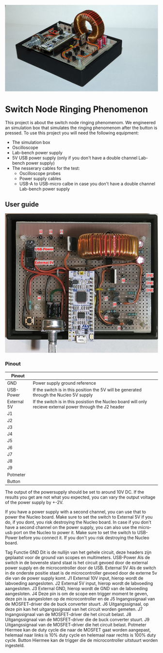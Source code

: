 ![alt text](https://github.com/S1146468/Project-Buck-Converter/blob/master/Product_Front_view.jpg "")

# Switch Node Ringing Phenomenon

This project is about the switch node ringing phenomenom. We engineered an simulation box that simulates the ringing phenomenom after the button is pressed. 
To use this project you will need the following equipment:
* The simulation box
* Oscilloscope
* Lab-bench power supply
* 5V USB power supply (only if you don't have a double channel Lab-bench power supply)
* The nesserary cables for the test:
    * Oscilloscope probes
    * Power supply cables
    * USB-A to USB-micro calbe in case you don't have a double channel Lab-bench power supply


## User guide

![alt text](https://github.com/S1146468/Project-Buck-Converter/blob/master/Product_Top_view.png "")

### Pinout
| Pinout        |               |
| ------------- | ------------- | 
| GND	        | Power supply ground reference     |
| USB-Power	    | If the switch is in this position the 5V will be generated through the Nucleo 5V supply     |
| External 5V	| If the switch is in this posistion the Nucleo board will only recieve external power through the J2 header     |
| J1            |      |
| J2            |      |
| J3            |      |
| J4            |      |
| J5            |      |
| J6            |      |
| J7            |      |     
| J8            |      |
| J9            |      |
| Potmeter      |      |
| Button        |      |



The output of the powersupply should be set to around 10V DC. If the results you get are not what you expected, you can vary the output voltage of the power supply by +-2V.

If you have a power supply with a second channel, you can use that to power the Nucleo board. Make sure to set the switch to External 5V if you do, if you dont, you risk destroying the Nucleo board.
In case if you don't have a second channel on the power supply, you can also use the micro-usb port on the Nucleo to power it. Make sure to set the switch to USB-Power before you connect it. If you don't you risk destroying the Nucleo board.




Tag	Functie
GND	Dit is de nullijn van het gehele circuit, deze headers zijn geplaatst voor de ground van scopes en multimeters.
USB-Power	Als de switch in de bovenste stand staat is het circuit gevoed door de external power supply en de microcontroller door de USB.
External 5V	Als de switch in de onderste positie staat is de microcontroller gevoed door de externe 5v die van de power supply komt.
J1	External 10V input, hierop wordt de labvoeding aangesloten.
J2	External 5V input, hierop wordt de labvoeding aangesloten.
J3	External GND, hierop wordt de GND van de labvoeding aangesloten.
J4	Deze pin is om de scope een trigger moment te geven, deze pin is aangesloten op de microcontroller en de 
J5	Ingangssignaal van de MOSFET-driver die de buck converter stuurt.
J6	Uitgangssignaal, op deze pin kan het uitgangssignaal van het circuit worden gemeten.
J7	Ingangssignaal van de MOSFET-driver die het circuit belast.
J8	Uitgangssignaal van de MOSFET-driver die de buck converter stuurt.
J9	Uitgangssignaal van de MOSFET-driver die het circuit belast.
Potmeter	Hiermee kan de duty cycle die naar de MOSFET gaat worden aangepast, helemaal naar links is 10% duty cycle en helemaal naar rechts is 100% duty cycle.
Button	Hiermee kan de trigger die de microcontroller uitstuurt worden ingesteld.
